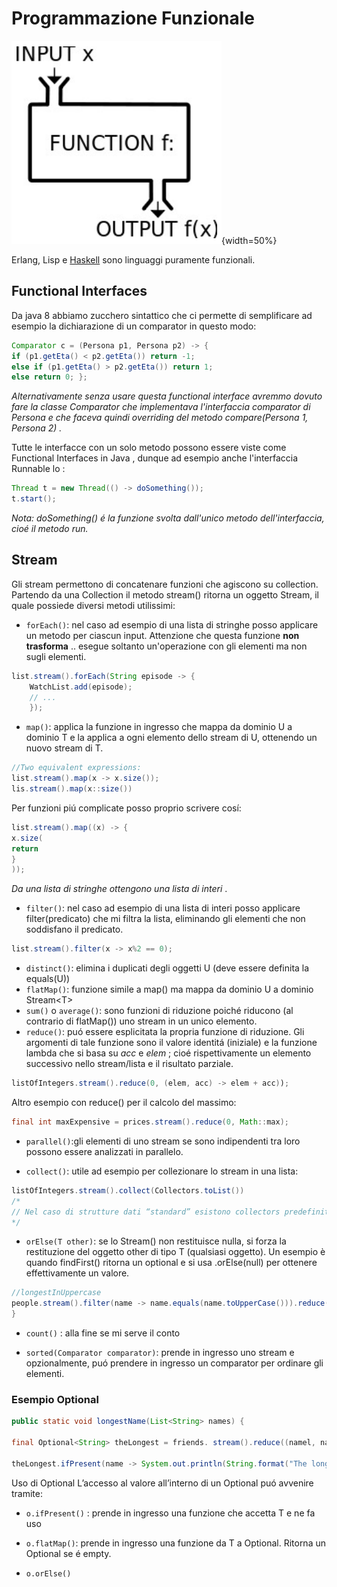 # Programmazione Funzionale 

![](images/7d96aa31de653b35cda991ef8752f19c.png){width=50%}

Erlang, Lisp e [Haskell](../../../MSc(english)%20(WIP)/Principles%20of%20Programming%20Languages(WIP)/src/01.Haskell.md)  sono linguaggi puramente funzionali. 

## Functional Interfaces
Da java 8 abbiamo zucchero sintattico che ci permette di semplificare ad esempio la dichiarazione di un comparator in questo modo: 

````Java
Comparator c = (Persona p1, Persona p2) -> {
if (p1.getEta() < p2.getEta()) return -1; 
else if (p1.getEta() > p2.getEta()) return 1; 
else return 0; };
````

*Alternativamente senza usare questa functional interface avremmo dovuto fare la classe Comparator che implementava l'interfaccia comparator di Persona e che faceva quindi overriding del metodo compare(Persona 1, Persona 2) .*

Tutte le interfacce con un solo metodo possono essere viste come Functional Interfaces in Java , dunque ad esempio anche l'interfaccia Runnable lo :

````Java
Thread t = new Thread(() -> doSomething()); 
t.start();
````

*Nota: doSomething() é la funzione svolta dall'unico metodo dell'interfaccia, cioé il metodo run.*

## Stream
Gli stream permettono di concatenare funzioni che agiscono su collection. Partendo da una Collection il metodo stream() ritorna un oggetto Stream, il quale possiede diversi metodi utilissimi: 

- ````forEach()````: nel caso ad esempio di una lista di stringhe posso applicare un metodo per ciascun input. Attenzione che questa funzione **non trasforma** .. esegue soltanto un'operazione con gli elementi ma non sugli elementi. 

````Java
list.stream().forEach(String episode -> { 
	WatchList.add(episode); 
	// ... 
	});
````

- ````map()````: applica la funzione in ingresso che mappa da dominio U a dominio T e la applica a ogni elemento dello stream di U, ottenendo un nuovo stream di T. 

````Java
//Two equivalent expressions: 
list.stream().map(x -> x.size());
lis.stream().map(x::size())
````
Per funzioni piú complicate posso proprio scrivere cosí: 
````Java
list.stream().map((x) -> {
x.size(
return 
}
));
````
*Da una lista di stringhe ottengono una lista di interi* . 

- ````filter()````: nel caso ad esempio di una lista di interi posso applicare filter(predicato) che mi filtra la lista, eliminando gli elementi che non soddisfano il predicato.

````Java
list.stream().filter(x -> x%2 == 0);
````
- ````distinct()````: elimina i duplicati degli oggetti U (deve essere definita la equals(U))
- ````flatMap()````: funzione simile a map() ma mappa da dominio U a dominio Stream\<T>
- ````sum()```` o ````average()````: sono funzioni di riduzione poiché riducono (al contrario di flatMap()) uno stream in un unico elemento.
- ````reduce()````: puó essere esplicitata la propria funzione di riduzione. Gli argomenti di tale funzione sono il valore identitá (iniziale) e la funzione lambda che si basa su $acc$ e $elem$ ; cioé rispettivamente un elemento successivo nello stream/lista e il risultato parziale. 
````Java
listOfIntegers.stream().reduce(0, (elem, acc) -> elem + acc));
```` 
Altro esempio con reduce() per il calcolo del massimo:  

````Java 
final int maxExpensive = prices.stream().reduce(0, Math::max);
````

- ````parallel()````:gli elementi di uno stream se sono indipendenti tra loro possono essere analizzati in parallelo.

- ````collect()````: utile ad esempio per collezionare lo stream in una lista: 

````Java
listOfIntegers.stream().collect(Collectors.toList()) 
/*
// Nel caso di strutture dati “standard” esistono collectors predefiniti: toList(), toSet(), toMap() 
*/

````


- ````orElse(T other)````: se lo Stream() non restituisce nulla, si forza la restituzione del oggetto other di tipo T (qualsiasi oggetto).  Un esempio è quando findFirst() ritorna un optional e si usa .orElse(null) per ottenere effettivamente un valore. 
````Java
//longestInUppercase
people.stream().filter(name -> name.equals(name.toUpperCase())).reduce((name1,name2) -> name1.length()>=name2.length() ?name1 : name2).orElse("n.a.");
}
````

- ````count()```` : alla fine se mi serve il conto 

- ````sorted(Comparator comparator)````: prende in ingresso uno stream e opzionalmente, puó prendere in ingresso un comparator per ordinare gli elementi. 

### Esempio Optional 

````Java
public static void longestName(List<String> names) { 

final Optional<String> theLongest = friends. stream().reduce((namel, name2) -> namel.length() >= namel.length() ? namel : name2); 

theLongest.ifPresent(name -> System.out.println(String.format("The longest name: %s", name))) 
````


Uso di Optional L’accesso al valore all’interno di un Optional puó avvenire tramite: 

- ````o.ifPresent()```` : prende in ingresso una funzione che accetta T e ne fa uso 

- ````o.flatMap()````: prende in ingresso una funzione da T a Optional. Ritorna un Optional se é empty. 

- ````o.orElse()````